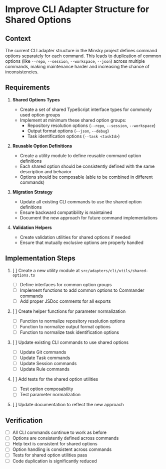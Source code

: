 # Improve CLI Adapter Structure for Shared Options

## Context

The current CLI adapter structure in the Minsky project defines command options separately for each command. This leads to duplication of common options (like `--repo`, `--session`, `--workspace`, `--json`) across multiple commands, making maintenance harder and increasing the chance of inconsistencies.

## Requirements

1. **Shared Options Types**

   - Create a set of shared TypeScript interface types for commonly used option groups
   - Implement at minimum these shared option groups:
     - Repository resolution options (`--repo`, `--session`, `--workspace`)
     - Output format options (`--json`, `--debug`)
     - Task identification options (`--task <taskId>`)

2. **Reusable Option Definitions**

   - Create a utility module to define reusable command option definitions
   - Each shared option should be consistently defined with the same description and behavior
   - Options should be composable (able to be combined in different commands)

3. **Migration Strategy**

   - Update all existing CLI commands to use the shared option definitions
   - Ensure backward compatibility is maintained
   - Document the new approach for future command implementations

4. **Validation Helpers**
   - Create validation utilities for shared options if needed
   - Ensure that mutually exclusive options are properly handled

## Implementation Steps

1. [ ] Create a new utility module at `src/adapters/cli/utils/shared-options.ts`

   - [ ] Define interfaces for common option groups
   - [ ] Implement functions to add common options to Commander commands
   - [ ] Add proper JSDoc comments for all exports

2. [ ] Create helper functions for parameter normalization

   - [ ] Function to normalize repository resolution options
   - [ ] Function to normalize output format options
   - [ ] Function to normalize task identification options

3. [ ] Update existing CLI commands to use shared options

   - [ ] Update Git commands
   - [ ] Update Task commands
   - [ ] Update Session commands
   - [ ] Update Rule commands

4. [ ] Add tests for the shared option utilities

   - [ ] Test option composability
   - [ ] Test parameter normalization

5. [ ] Update documentation to reflect the new approach

## Verification

- [ ] All CLI commands continue to work as before
- [ ] Options are consistently defined across commands
- [ ] Help text is consistent for shared options
- [ ] Option handling is consistent across commands
- [ ] Tests for shared option utilities pass
- [ ] Code duplication is significantly reduced
